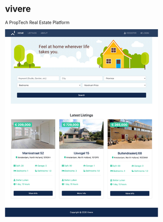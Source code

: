 # vivere
A PropTech Real Estate Platform

<a href="ttps://github.com/stefanluiken/CSbook"><img src="https://github.com/stefanluiken/vivere/blob/master/readme_media/home.jpg" title="CSbook" alt="CSbook"></a>

